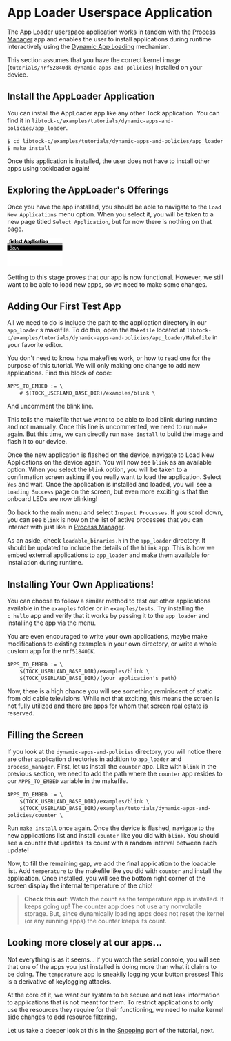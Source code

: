 # App Loader Userspace Application

The App Loader userspace application works in tandem with the
[Process Manager](./process-manager.md) app and enables the user to install
applications during runtime interactively using the
[Dynamic App Loading](../setup/dynamic-app-loading.md) mechanism.

This section assumes that you have the correct kernel image
(`tutorials/nrf52840dk-dynamic-apps-and-policies`) installed on your device.

## Install the AppLoader Application

You can install the AppLoader app like any other Tock application. You can find
it in `libtock-c/examples/tutorials/dynamic-apps-and-policies/app_loader`.

```
$ cd libtock-c/examples/tutorials/dynamic-apps-and-policies/app_loader
$ make install
```

Once this application is installed, the user does not have to install other apps
using tockloader again!

## Exploring the AppLoader's Offerings

Once you have the app installed, you should be able to navigate to the
`Load New Applications` menu option. When you select it, you will be taken to a
new page titled `Select Application`, but for now there is nothing on that page.

![Empty Select App](../../imgs/dynamic_apps_tutorial_app-loader_select_empty.gif)

Getting to this stage proves that our app is now functional. However, we still
want to be able to load new apps, so we need to make some changes.

## Adding Our First Test App

All we need to do is include the path to the application directory in our
`app_loader`'s makefile. To do this, open the `Makefile` located at
`libtock-c/examples/tutorials/dynamic-apps-and-policies/app_loader/Makefile` in
your favorite editor.

You don't need to know how makefiles work, or how to read one for the purpose of
this tutorial. We will only making one change to add new applications. Find this
block of code:

```
APPS_TO_EMBED := \
	# $(TOCK_USERLAND_BASE_DIR)/examples/blink \
```

And uncomment the blink line.

This tells the makefile that we want to be able to load blink during runtime and
not manually. Once this line is uncommented, we need to run `make` again. But
this time, we can directly run `make install` to build the image and flash it to
our device.

Once the new application is flashed on the device, navigate to Load New
Applications on the device again. You will now see `blink` as an available
option. When you select the `blink` option, you will be taken to a confirmation
screen asking if you really want to load the application. Select `Yes` and wait.
Once the application is installed and loaded, you will see a `Loading Success`
page on the screen, but even more exciting is that the onboard LEDs are now
blinking!

Go back to the main menu and select `Inspect Processes`. If you scroll down, you
can see `blink` is now on the list of active processes that you can interact
with just like in [Process Manager](./process-manager.md).

As an aside, check `loadable_binaries.h` in the `app_loader` directory. It
should be updated to include the details of the `blink` app. This is how we
embed external applications to `app_loader` and make them available for
installation during runtime.

## Installing Your Own Applications!

You can choose to follow a similar method to test out other applications
available in the `examples` folder or in `examples/tests`. Try installing the
`c_hello` app and verify that it works by passing it to the `app_loader` and
installing the app via the menu.

You are even encouraged to write your own applications, maybe make modifications
to existing examples in your own directory, or write a whole custom app for the
`nrf51840DK`.

```
APPS_TO_EMBED := \
	$(TOCK_USERLAND_BASE_DIR)/examples/blink \
    $(TOCK_USERLAND_BASE_DIR)/(your application's path)
```

Now, there is a high chance you will see something reminiscent of static from
old cable televisions. While not that exciting, this means the screen is not
fully utilized and there are apps for whom that screen real estate is reserved.

## Filling the Screen

If you look at the `dynamic-apps-and-policies` directory, you will notice there
are other application directories in addition to `app_loader` and
`process_manager`. First, let us install the `counter` app. Like with `blink` in
the previous section, we need to add the path where the `counter` app resides to
our `APPS_TO_EMBED` variable in the makefile.

```
APPS_TO_EMBED := \
	$(TOCK_USERLAND_BASE_DIR)/examples/blink \
    $(TOCK_USERLAND_BASE_DIR)/examples/tutorials/dynamic-apps-and-policies/counter \
```

Run `make install` once again. Once the device is flashed, navigate to the new
applications list and install `counter` like you did with `blink`. You should
see a counter that updates its count with a random interval between each update!

Now, to fill the remaining gap, we add the final application to the loadable
list. Add `temperature` to the makefile like you did with `counter` and install
the application. Once installed, you will see the bottom right corner of the
screen display the internal temperature of the chip!

> **Check this out**: Watch the count as the temperature app is installed. It
> keeps going up! The counter app does not use any nonvolatile storage. But,
> since dynamically loading apps does not reset the kernel (or any running apps)
> the counter keeps its count.

## Looking more closely at our apps...

Not everything is as it seems... if you watch the serial console, you will see
that one of the apps you just installed is doing more than what it claims to be
doing. The `temperature` app is sneakily logging your button presses! This is a
derivative of keylogging attacks.

At the core of it, we want our system to be secure and not leak information to
applications that is not meant for them. To restrict applications to only use
the resources they require for their functioning, we need to make kernel side
changes to add resource filtering.

Let us take a deeper look at this in the [Snooping](./snooping.md) part of the
tutorial, next.
